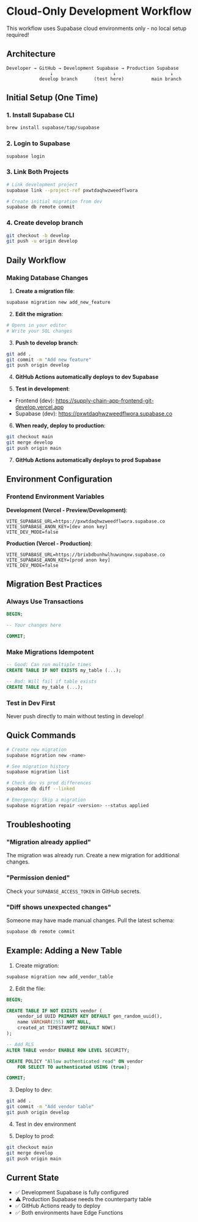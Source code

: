# Cloud-Only Development Workflow

This workflow uses Supabase cloud environments only - no local setup required!

## Architecture

```
Developer → GitHub → Development Supabase → Production Supabase
                ↓                      ↓                    ↓
            develop branch      (test here)          main branch
```

## Initial Setup (One Time)

### 1. Install Supabase CLI
```bash
brew install supabase/tap/supabase
```

### 2. Login to Supabase
```bash
supabase login
```

### 3. Link Both Projects
```bash
# Link development project
supabase link --project-ref pxwtdaqhwzweedflwora

# Create initial migration from dev
supabase db remote commit
```

### 4. Create develop branch
```bash
git checkout -b develop
git push -u origin develop
```

## Daily Workflow

### Making Database Changes

1. **Create a migration file**:
```bash
supabase migration new add_new_feature
```

2. **Edit the migration**:
```bash
# Opens in your editor
# Write your SQL changes
```

3. **Push to develop branch**:
```bash
git add .
git commit -m "Add new feature"
git push origin develop
```

4. **GitHub Actions automatically deploys to dev Supabase**

5. **Test in development**:
- Frontend (dev): https://supply-chain-app-frontend-git-develop.vercel.app
- Supabase (dev): https://pxwtdaqhwzweedflwora.supabase.co

6. **When ready, deploy to production**:
```bash
git checkout main
git merge develop
git push origin main
```

7. **GitHub Actions automatically deploys to prod Supabase**

## Environment Configuration

### Frontend Environment Variables

**Development (Vercel - Preview/Development)**:
```
VITE_SUPABASE_URL=https://pxwtdaqhwzweedflwora.supabase.co
VITE_SUPABASE_ANON_KEY=[dev anon key]
VITE_DEV_MODE=false
```

**Production (Vercel - Production)**:
```
VITE_SUPABASE_URL=https://brixbdbunhwlhuwunqxw.supabase.co
VITE_SUPABASE_ANON_KEY=[prod anon key]
VITE_DEV_MODE=false
```

## Migration Best Practices

### Always Use Transactions
```sql
BEGIN;

-- Your changes here

COMMIT;
```

### Make Migrations Idempotent
```sql
-- Good: Can run multiple times
CREATE TABLE IF NOT EXISTS my_table (...);

-- Bad: Will fail if table exists
CREATE TABLE my_table (...);
```

### Test in Dev First
Never push directly to main without testing in develop!

## Quick Commands

```bash
# Create new migration
supabase migration new <name>

# See migration history
supabase migration list

# Check dev vs prod differences
supabase db diff --linked

# Emergency: Skip a migration
supabase migration repair <version> --status applied
```

## Troubleshooting

### "Migration already applied"
The migration was already run. Create a new migration for additional changes.

### "Permission denied"
Check your `SUPABASE_ACCESS_TOKEN` in GitHub secrets.

### "Diff shows unexpected changes"
Someone may have made manual changes. Pull the latest schema:
```bash
supabase db remote commit
```

## Example: Adding a New Table

1. Create migration:
```bash
supabase migration new add_vendor_table
```

2. Edit the file:
```sql
BEGIN;

CREATE TABLE IF NOT EXISTS vendor (
    vendor_id UUID PRIMARY KEY DEFAULT gen_random_uuid(),
    name VARCHAR(255) NOT NULL,
    created_at TIMESTAMPTZ DEFAULT NOW()
);

-- Add RLS
ALTER TABLE vendor ENABLE ROW LEVEL SECURITY;

CREATE POLICY "Allow authenticated read" ON vendor
    FOR SELECT TO authenticated USING (true);

COMMIT;
```

3. Deploy to dev:
```bash
git add .
git commit -m "Add vendor table"
git push origin develop
```

4. Test in dev environment

5. Deploy to prod:
```bash
git checkout main
git merge develop
git push origin main
```

## Current State

- ✅ Development Supabase is fully configured
- ⚠️  Production Supabase needs the counterparty table
- ✅ GitHub Actions ready to deploy
- ✅ Both environments have Edge Functions
